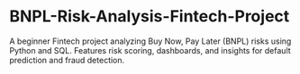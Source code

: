 # BNPL-Risk-Analysis-Fintech-Project
A beginner Fintech project analyzing Buy Now, Pay Later (BNPL) risks using Python and SQL. Features risk scoring, dashboards, and insights for default prediction and fraud detection.
